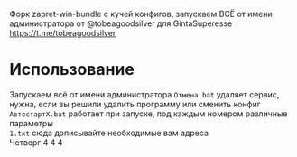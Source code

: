  Форк zapret-win-bundle с кучей конфигов, запускаем ВСЁ от имени администратора
 от @tobeagoodsilver для GintaSuperesse
 https://t.me/tobeagoodsilver 
 
 # Использование 
 Запускаем всё от имени администратора
 `Отмена.bat` удаляет сервис, нужна, если вы решили удалить программу или сменить конфиг  
 `АвтостартX.bat` работает при запуске, под каждым номером различные параметры  
 `1.txt` сюда дописывайте необходимые вам адреса  
  Четверг 4 4 4   

